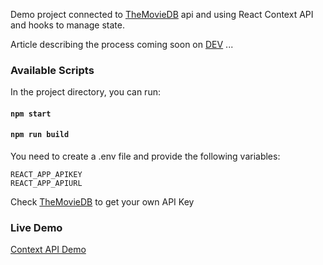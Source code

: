 Demo project connected to [TheMovieDB](https://www.themoviedb.org/) api and using React Context API and hooks to manage state.

Article describing the process coming soon on [DEV](http://dev.to/) ...

### Available Scripts

In the project directory, you can run:

#### `npm start`

#### `npm run build`

You need to create a .env file and provide the following variables:

```
REACT_APP_APIKEY
REACT_APP_APIURL
```

Check [TheMovieDB](https://www.themoviedb.org/) to get your own API Key

### Live Demo

[Context API Demo](https://contextapidemo.netlify.app/)
